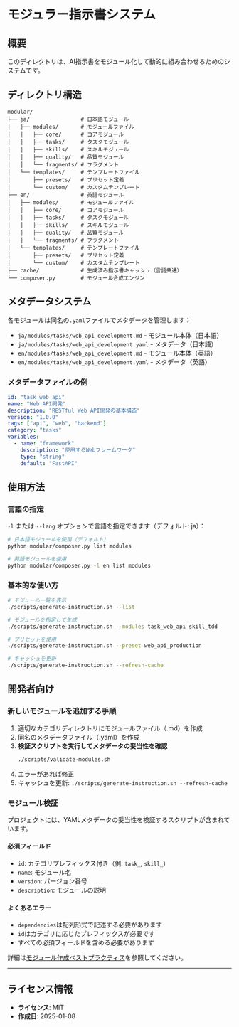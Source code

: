 # モジュラー指示書システム

## 概要

このディレクトリは、AI指示書をモジュール化して動的に組み合わせるためのシステムです。

## ディレクトリ構造

```
modular/
├── ja/                # 日本語モジュール
│   ├── modules/       # モジュールファイル
│   │   ├── core/      # コアモジュール
│   │   ├── tasks/     # タスクモジュール
│   │   ├── skills/    # スキルモジュール
│   │   ├── quality/   # 品質モジュール
│   │   └── fragments/ # フラグメント
│   └── templates/     # テンプレートファイル
│       ├── presets/   # プリセット定義
│       └── custom/    # カスタムテンプレート
├── en/                # 英語モジュール
│   ├── modules/       # モジュールファイル
│   │   ├── core/      # コアモジュール
│   │   ├── tasks/     # タスクモジュール
│   │   ├── skills/    # スキルモジュール
│   │   ├── quality/   # 品質モジュール
│   │   └── fragments/ # フラグメント
│   └── templates/     # テンプレートファイル
│       ├── presets/   # プリセット定義
│       └── custom/    # カスタムテンプレート
├── cache/             # 生成済み指示書キャッシュ（言語共通）
└── composer.py        # モジュール合成エンジン
```

## メタデータシステム

各モジュールは同名の`.yaml`ファイルでメタデータを管理します：

- `ja/modules/tasks/web_api_development.md` - モジュール本体（日本語）
- `ja/modules/tasks/web_api_development.yaml` - メタデータ（日本語）
- `en/modules/tasks/web_api_development.md` - モジュール本体（英語）
- `en/modules/tasks/web_api_development.yaml` - メタデータ（英語）

### メタデータファイルの例

```yaml
id: "task_web_api"
name: "Web API開発"
description: "RESTful Web API開発の基本構造"
version: "1.0.0"
tags: ["api", "web", "backend"]
category: "tasks"
variables:
  - name: "framework"
    description: "使用するWebフレームワーク"
    type: "string"
    default: "FastAPI"
```

## 使用方法

### 言語の指定

`-l` または `--lang` オプションで言語を指定できます（デフォルト: ja）：

```bash
# 日本語モジュールを使用（デフォルト）
python modular/composer.py list modules

# 英語モジュールを使用
python modular/composer.py -l en list modules
```

### 基本的な使い方

```bash
# モジュール一覧を表示
./scripts/generate-instruction.sh --list

# モジュールを指定して生成
./scripts/generate-instruction.sh --modules task_web_api skill_tdd

# プリセットを使用
./scripts/generate-instruction.sh --preset web_api_production

# キャッシュを更新
./scripts/generate-instruction.sh --refresh-cache
```

## 開発者向け

### 新しいモジュールを追加する手順

1. 適切なカテゴリディレクトリにモジュールファイル（.md）を作成
2. 同名のメタデータファイル（.yaml）を作成
3. **検証スクリプトを実行してメタデータの妥当性を確認**
   ```bash
   ./scripts/validate-modules.sh
   ```
4. エラーがあれば修正
5. キャッシュを更新: `./scripts/generate-instruction.sh --refresh-cache`

### モジュール検証

プロジェクトには、YAMLメタデータの妥当性を検証するスクリプトが含まれています。

#### 必須フィールド
- `id`: カテゴリプレフィックス付き（例: `task_`, `skill_`）
- `name`: モジュール名
- `version`: バージョン番号
- `description`: モジュールの説明

#### よくあるエラー
- `dependencies`は配列形式で記述する必要があります
- `id`はカテゴリに応じたプレフィックスが必要です
- すべての必須フィールドを含める必要があります

詳細は[モジュール作成ベストプラクティス](https://dobachi.github.io/AI_Instruction_Kits/docs/developers/best-practices/module-creation)を参照してください。

---
## ライセンス情報
- **ライセンス**: MIT
- **作成日**: 2025-01-08